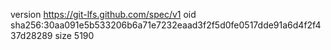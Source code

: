 version https://git-lfs.github.com/spec/v1
oid sha256:30aa091e5b533206b6a71e7232eaad3f2f5d0fe0517dde91a6d4f2f437d28289
size 5190
